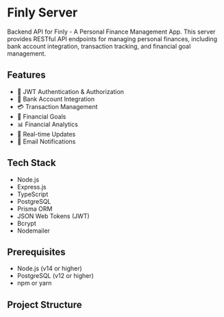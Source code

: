 # Finly Server

Backend API for Finly - A Personal Finance Management App. This server provides RESTful API endpoints for managing personal finances, including bank account integration, transaction tracking, and financial goal management.

## Features

- 🔐 JWT Authentication & Authorization
- 🏦 Bank Account Integration
- 💳 Transaction Management
- 🎯 Financial Goals
- 📊 Financial Analytics
- 🔄 Real-time Updates
- 📧 Email Notifications

## Tech Stack

- Node.js
- Express.js
- TypeScript
- PostgreSQL
- Prisma ORM
- JSON Web Tokens (JWT)
- Bcrypt
- Nodemailer

## Prerequisites

- Node.js (v14 or higher)
- PostgreSQL (v12 or higher)
- npm or yarn

## Project Structure
